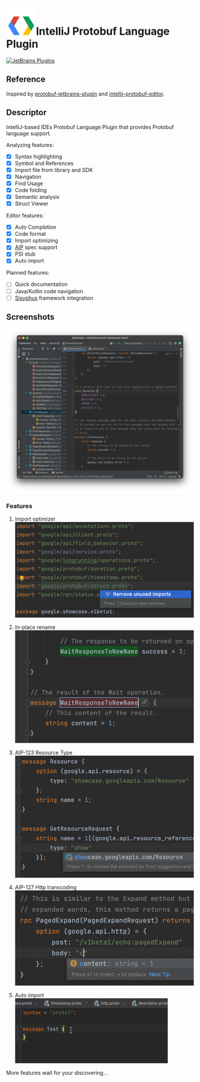 # ![Logo](resources/logo.svg)IntelliJ Protobuf Language Plugin

[![JetBrains Plugins](https://img.shields.io/jetbrains/plugin/v/16422)](https://plugins.jetbrains.com/plugin/16422-protobuf)

## Reference

Inspired by [protobuf-jetbrains-plugin](https://github.com/ksprojects/protobuf-jetbrains-plugin)
and [intellij-protobuf-editor](https://github.com/jvolkman/intellij-protobuf-editor).

## Descriptor

<!-- Plugin description -->
IntelliJ-based IDEs Protobuf Language Plugin that provides Protobuf language support.

Analyzing features:

- [x] Syntax highlighting
- [x] Symbol and References
- [x] Import file from library and SDK
- [x] Navigation
- [x] Find Usage
- [x] Code folding
- [x] Semantic analysis
- [x] Struct Viewer

Editor features:

- [x] Auto Completion
- [x] Code format
- [x] Import optimizing
- [x] [AIP](https://google.aip.dev/) spec support
- [x] PSI stub
- [x] Auto import

<!-- Plugin description end -->

Planned features:

- [ ] Quick documentation
- [ ] Java/Kotlin code navigation
- [ ] [Sisyphus](https://github.com/ButterCam/sisyphus) framework integration

## Screenshots

![screenshot](resources/screenshot.png)

### Features

1. Import optimizer  
   ![import](resources/import_optimizer.png)
   
2. In-place rename  
   ![rename](resources/rename.png)
   
3. AIP-123 Resource Type  
   ![resource](resources/aip-123.png)

4. AIP-127 Http transcoding  
   ![transcoding](resources/aip-127.png)
   
5. Auto import  
   ![auto import](resources/auto_import.gif)
   
More features wait for your discovering...
